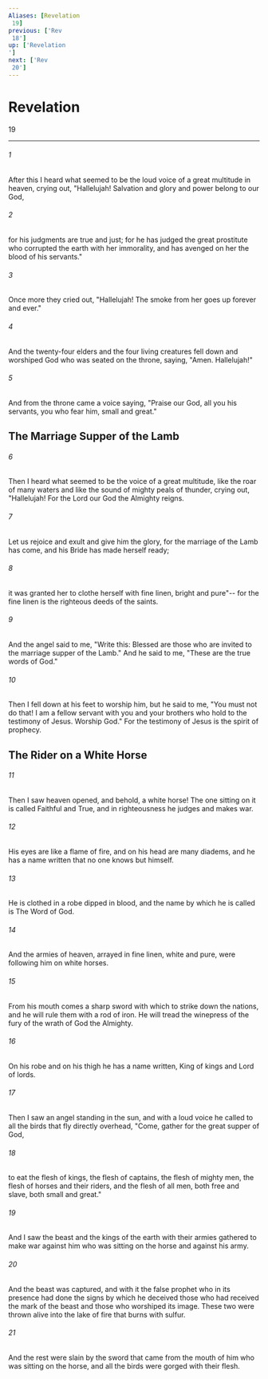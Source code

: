 ```yaml
---
Aliases: [Revelation 19]
previous: ['Rev 18']
up: ['Revelation']
next: ['Rev 20']
---
```

# Revelation 19

***
 

###### 1 
After this I heard what seemed to be the loud voice of a great multitude in heaven, crying out, "Hallelujah!  Salvation and glory and power belong to our God,   

###### 2 
for his judgments are true and just;  for he has judged the great prostitute  who corrupted the earth with her immorality,  and has avenged on her the blood of his servants."  

###### 3 
Once more they cried out, "Hallelujah!  The smoke from her goes up forever and ever."  

###### 4 
And the twenty-four elders and the four living creatures fell down and worshiped God who was seated on the throne, saying, "Amen. Hallelujah!"  

###### 5 
And from the throne came a voice saying, "Praise our God,  all you his servants,  you who fear him,  small and great."  ## The Marriage Supper of the Lamb  

###### 6 
Then I heard what seemed to be the voice of a great multitude, like the roar of many waters and like the sound of mighty peals of thunder, crying out, "Hallelujah!  For the Lord our God  the Almighty reigns.   

###### 7 
Let us rejoice and exult  and give him the glory,  for the marriage of the Lamb has come,  and his Bride has made herself ready;   

###### 8 
it was granted her to clothe herself  with fine linen, bright and pure"-- for the fine linen is the righteous deeds of the saints.  

###### 9 
And the angel said to me, "Write this: Blessed are those who are invited to the marriage supper of the Lamb." And he said to me, "These are the true words of God."  

###### 10 
Then I fell down at his feet to worship him, but he said to me, "You must not do that! I am a fellow servant with you and your brothers who hold to the testimony of Jesus. Worship God." For the testimony of Jesus is the spirit of prophecy.  ## The Rider on a White Horse  

###### 11 
Then I saw heaven opened, and behold, a white horse! The one sitting on it is called Faithful and True, and in righteousness he judges and makes war.  

###### 12 
His eyes are like a flame of fire, and on his head are many diadems, and he has a name written that no one knows but himself.  

###### 13 
He is clothed in a robe dipped in blood, and the name by which he is called is The Word of God.  

###### 14 
And the armies of heaven, arrayed in fine linen, white and pure, were following him on white horses.  

###### 15 
From his mouth comes a sharp sword with which to strike down the nations, and he will rule them with a rod of iron. He will tread the winepress of the fury of the wrath of God the Almighty.  

###### 16 
On his robe and on his thigh he has a name written, King of kings and Lord of lords.  

###### 17 
Then I saw an angel standing in the sun, and with a loud voice he called to all the birds that fly directly overhead, "Come, gather for the great supper of God,  

###### 18 
to eat the flesh of kings, the flesh of captains, the flesh of mighty men, the flesh of horses and their riders, and the flesh of all men, both free and slave, both small and great."  

###### 19 
And I saw the beast and the kings of the earth with their armies gathered to make war against him who was sitting on the horse and against his army.  

###### 20 
And the beast was captured, and with it the false prophet who in its presence had done the signs by which he deceived those who had received the mark of the beast and those who worshiped its image. These two were thrown alive into the lake of fire that burns with sulfur.  

###### 21 
And the rest were slain by the sword that came from the mouth of him who was sitting on the horse, and all the birds were gorged with their flesh.
